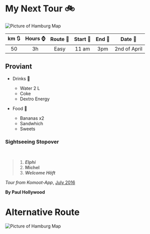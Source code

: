 # My Next Tour  :bike:
![Picture of Hamburg Map](https://media.bikemap.net/routes/2278546/staticmaps/2278546_420x400.jpg)

|km  :arrows_clockwise:|Hours :watch:|Route  :mount_fuji:|Start  :crossed_flags:|End  :checkered_flag:|Date  :date:|
|:---:|:---:|:---:|:---:|:---:|:---:|
|50|3h  |Easy|11 am|3pm|2nd of April|

## Proviant
- Drinks  :tropical_drink:
  -  Water 2 L 
  -  Coke 
  -  Dextro Energy 

- Food  :hamburger:
  - Bananas x2
  - Sandwhich
  - Sweets

**<h3>Sightseeing Stopover**</h3>
​
>1. ***Elphi***
>2. __Michel__
>3. __*Welcome Höft*__

*Tour from Komoot-App*, [July 2016](https://www.komoot.de/about)  

__By Paul Hollywood__

# Alternative Route

![Picture of Hamburg Map](https://hamburg.mitvergnuegen.com/wp-content/uploads/sites/2/2016/04/Karte-Wilhelmsburg-700x526.png)
